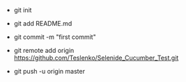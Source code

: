 * git init

* git add README.md

* git commit -m "first commit"

* git remote add origin https://github.com/Teslenko/Selenide_Cucumber_Test.git

* git push -u origin master
